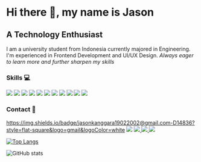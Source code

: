 # Hi there 👋, my name is Jason
## A Technology Enthusiast
I am a university student from Indonesia currently majored in Engineering. I'm experienced in Frontend Development and UI/UX Design.
*Always eager to learn more and further sharpen my skills*

### Skills :computer:
<img src="https://img.shields.io/badge/-HTML5-333333?style=for-the-badge&logo=html5"> <img src="https://img.shields.io/badge/-CSS3-333333?style=for-the-badge&logo=css3"> <img src="https://img.shields.io/badge/-JavaScript-333333?style=for-the-badge&logo=javascript"> <img src="https://img.shields.io/badge/-Sass-333333?style=for-the-badge&logo=sass"> <img src="https://img.shields.io/badge/-Bootstrap-333333?style=for-the-badge&logo=bootstrap"> <img src="https://img.shields.io/badge/-React-333333?style=for-the-badge&logo=react"> <img src="https://img.shields.io/badge/-Git-333333?style=for-the-badge&logo=git"> <img src="https://img.shields.io/badge/-Python-333333?style=for-the-badge&logo=python"> <img src="https://img.shields.io/badge/-C-333333?style=for-the-badge&logo=c"> <img src="https://img.shields.io/badge/-C++-333333?style=for-the-badge&logo=c%2B%2B"> <img src="https://img.shields.io/badge/-Figma-333333?style=for-the-badge&logo=figma">

### Contact :iphone:
<a href="mailto: jasonkanggara19022002@gmail.com"><https://img.shields.io/badge/jasonkanggara19022002@gmail.com-D14836?style=flat-square&logo=gmail&logoColor=white></a>
<a href="https://timeline.line.me/user/_dXq840Z-z31_8b_qEpfQp0FgF18DFgGyKMGFck0"><img src="https://img.shields.io/badge/-jason__punyahp-00c300?style=flat-square&logo=LINE&logoColor=white"></a>
<a href="https://www.linkedin.com/in/jason-kanggara-423b011a9/"> <img src="https://img.shields.io/badge/Jason_Kanggara-0077B5?style=flat-square&logo=linkedin&logoColor=white"> </a>
<a href="https://www.instagram.com/jason.kanggara/"> <img src="https://img.shields.io/badge/jason.kanggara-E4405F?style=flat-square&logo=instagram&logoColor=white"> </a>
<a href="https://github.com/jask-19"> <img src="https://img.shields.io/badge/GitHub-100000?style=flat-square&logo=github&logoColor=white"> </a>

[![Top Langs](https://github-readme-stats.vercel.app/api/top-langs/?username=jask-19)](https://github.com/anuraghazra/github-readme-stats)

![GitHub stats](https://github-readme-stats.vercel.app/api?username=jask-19&show_icons=true)  

